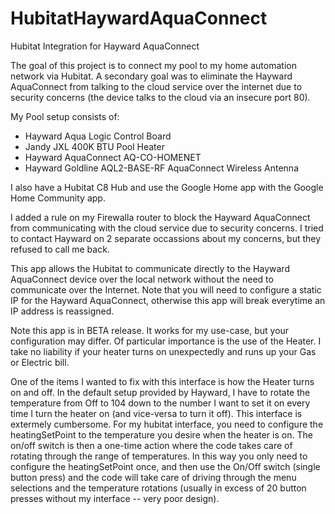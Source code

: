 # HubitatHaywardAquaConnect
Hubitat Integration for Hayward AquaConnect

The goal of this project is to connect my pool to my home automation network via Hubitat.  A secondary goal was to eliminate the Hayward AquaConnect from talking to the cloud service over the internet due to security concerns (the device talks to the cloud via an insecure port 80).

My Pool setup consists of:
* Hayward Aqua Logic Control Board
* Jandy JXL 400K BTU Pool Heater
* Hayward AquaConnect AQ-CO-HOMENET
* Hayward Goldline AQL2-BASE-RF AquaConnect Wireless Antenna

I also have a Hubitat C8 Hub and use the Google Home app with the Google Home Community app.

I added a rule on my Firewalla router to block the Hayward AquaConnect from communicating with the cloud service due to security concerns.  I tried to contact Hayward on 2 separate occassions about my concerns, but they refused to call me back.

This app allows the Hubitat to communicate directly to the Hayward AquaConnect device over the local network without the need to communicate over the Internet.  Note that you will need to configure a static IP for the Hayward AquaConnect, otherwise this app will break everytime an IP address is reassigned.

Note this app is in BETA release.  It works for my use-case, but your configuration may differ.  Of particular importance is the use of the Heater.  I take no liability if your heater turns on unexpectedly and runs up your Gas or Electric bill.

One of the items I wanted to fix with this interface is how the Heater turns on and off.  In the default setup provided by Hayward, I have to rotate the temperature from Off to 104 down to the number I want to set it on every time I turn the heater on (and vice-versa to turn it off).  This interface is extermely cumbersome.  For my hubitat interface, you need to configure the heatingSetPoint to the temperature you desire when the heater is on.  The on/off switch is then a one-time action where the code takes care of rotating through the range of temperatures.  In this way you only need to configure the heatingSetPoint once, and then use the On/Off switch (single button press) and the code will take care of driving through the menu selections and the temperature rotations (usually in excess of 20 button presses without my interface -- very poor design).
